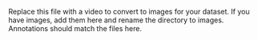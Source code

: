 Replace this file with a video to convert to images for your dataset.
If you have images, add them here and rename the directory to images. 
Annotations should match the files here. 